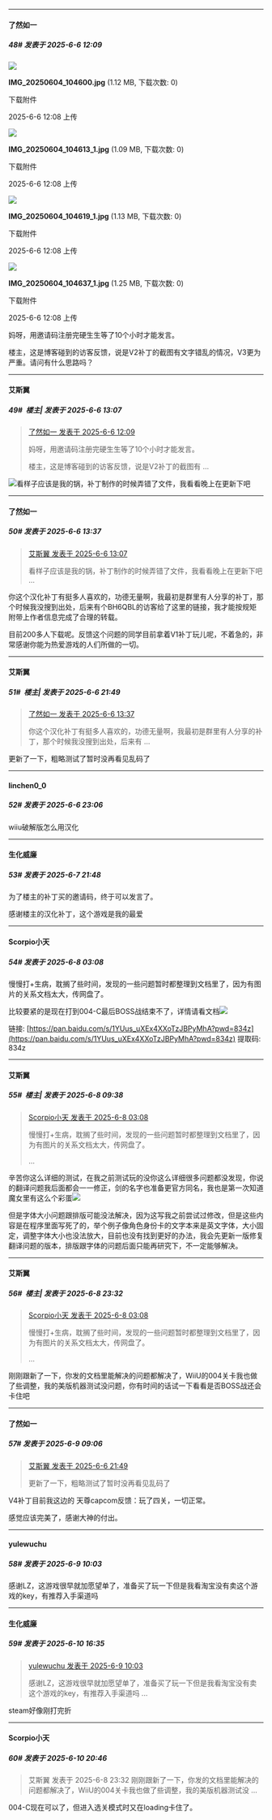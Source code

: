 ﻿
*****

####  了然如一  
##### 48#       发表于 2025-6-6 12:09

<img src="https://img.stage1st.com/forum/202506/06/120806egsiassttke1ukaq.jpg" referrerpolicy="no-referrer">

<strong>IMG_20250604_104600.jpg</strong> (1.12 MB, 下载次数: 0)

下载附件

2025-6-6 12:08 上传

<img src="https://img.stage1st.com/forum/202506/06/120806v2rdimsqqi776djo.jpg" referrerpolicy="no-referrer">

<strong>IMG_20250604_104613_1.jpg</strong> (1.09 MB, 下载次数: 0)

下载附件

2025-6-6 12:08 上传

<img src="https://img.stage1st.com/forum/202506/06/120806h6zhc4264c48e7im.jpg" referrerpolicy="no-referrer">

<strong>IMG_20250604_104619_1.jpg</strong> (1.13 MB, 下载次数: 0)

下载附件

2025-6-6 12:08 上传

<img src="https://img.stage1st.com/forum/202506/06/120807uuiuy2dkxuioudho.jpg" referrerpolicy="no-referrer">

<strong>IMG_20250604_104637_1.jpg</strong> (1.25 MB, 下载次数: 0)

下载附件

2025-6-6 12:08 上传

妈呀，用邀请码注册完硬生生等了10个小时才能发言。

楼主，这是博客碰到的访客反馈，说是V2补丁的截图有文字错乱的情况，V3更为严重。请问有什么思路吗？


*****

####  艾斯翼  
##### 49#         楼主| 发表于 2025-6-6 13:07

<blockquote><a href="httphttps://stage1st.com/2b/forum.php?mod=redirect&amp;goto=findpost&amp;pid=67890956&amp;ptid=2252225" target="_blank">了然如一 发表于 2025-6-6 12:09</a>

妈呀，用邀请码注册完硬生生等了10个小时才能发言。

楼主，这是博客碰到的访客反馈，说是V2补丁的截图有 ...</blockquote>
<img src="https://static.stage1st.com/image/smiley/face2017/068.png">看样子应该是我的锅，补丁制作的时候弄错了文件，我看看晚上在更新下吧


*****

####  了然如一  
##### 50#       发表于 2025-6-6 13:37

<blockquote><a href="httphttps://stage1st.com/2b/forum.php?mod=redirect&amp;goto=findpost&amp;pid=67891280&amp;ptid=2252225" target="_blank">艾斯翼 发表于 2025-6-6 13:07</a>

看样子应该是我的锅，补丁制作的时候弄错了文件，我看看晚上在更新下吧 ...</blockquote>
你这个汉化补丁有挺多人喜欢的，功德无量啊，我最初是群里有人分享的补丁，那个时候我没搜到出处，后来有个BH6QBL的访客给了这里的链接，我才能按规矩附带上作者信息完成了合理的转载。

目前200多人下载呢。反馈这个问题的同学目前拿着V1补丁玩儿呢，不着急的，非常感谢你能为热爱游戏的人们所做的一切。


*****

####  艾斯翼  
##### 51#         楼主| 发表于 2025-6-6 21:49

<blockquote><a href="httphttps://stage1st.com/2b/forum.php?mod=redirect&amp;goto=findpost&amp;pid=67891440&amp;ptid=2252225" target="_blank">了然如一 发表于 2025-6-6 13:37</a>

你这个汉化补丁有挺多人喜欢的，功德无量啊，我最初是群里有人分享的补丁，那个时候我没搜到出处，后来有 ...</blockquote>
更新了一下，粗略测试了暂时没再看见乱码了


*****

####  linchen0_0  
##### 52#       发表于 2025-6-6 23:06

wiiu破解版怎么用汉化


*****

####  生化威廉  
##### 53#       发表于 2025-6-7 21:48

为了楼主的补丁买的邀请码，终于可以发言了。

感谢楼主的汉化补丁，这个游戏是我的最爱


*****

####  Scorpio小天  
##### 54#       发表于 2025-6-8 03:08

慢慢打+生病，耽搁了些时间，发现的一些问题暂时都整理到文档里了，因为有图片的关系文档太大，传网盘了。

比较要紧的是现在打到004-C最后BOSS战结束不了，详情请看文档<img src="https://static.stage1st.com/image/smiley/animal2017/031.png" referrerpolicy="no-referrer">

链接: [https://pan.baidu.com/s/1YUus_uXEx4XXoTzJBPyMhA?pwd=834z](https://pan.baidu.com/s/1YUus_uXEx4XXoTzJBPyMhA?pwd=834z) 提取码: 834z


*****

####  艾斯翼  
##### 55#         楼主| 发表于 2025-6-8 09:38

<blockquote><a href="httphttps://stage1st.com/2b/forum.php?mod=redirect&amp;goto=findpost&amp;pid=67899959&amp;ptid=2252225" target="_blank">Scorpio小天 发表于 2025-6-8 03:08</a>

慢慢打+生病，耽搁了些时间，发现的一些问题暂时都整理到文档里了，因为有图片的关系文档太大，传网盘了。

 ...</blockquote>
辛苦你这么详细的测试，在我之前测试玩的没你这么详细很多问题都没发现，你说的翻译问题我后面都会一一修正，剑的名字也准备更官方同名，我也是第一次知道魔女里有这么个彩蛋<img src="https://static.stage1st.com/image/smiley/face2017/068.png">

但是字体大小问题跟排版可能没法解决，因为这写我之前尝试过修改，但是这些内容是在程序里面写死了的，举个例子像角色身份卡的文字本来是英文字体，大小固定，调整字体大小也没法放大，目前也没有找到更好的办法，我会先更新一版修复翻译问题的版本，排版跟字体的问题后面只能再研究下，不一定能够解决。


*****

####  艾斯翼  
##### 56#         楼主| 发表于 2025-6-8 23:32

<blockquote><a href="httphttps://stage1st.com/2b/forum.php?mod=redirect&amp;goto=findpost&amp;pid=67899959&amp;ptid=2252225" target="_blank">Scorpio小天 发表于 2025-6-8 03:08</a>

慢慢打+生病，耽搁了些时间，发现的一些问题暂时都整理到文档里了，因为有图片的关系文档太大，传网盘了。

 ...</blockquote>
刚刚跟新了一下，你发的文档里能解决的问题都解决了，WiiU的004关卡我也做了些调整，我的美版机器测试没问题，你有时间的话试一下看看是否BOSS战还会卡住吧


*****

####  了然如一  
##### 57#       发表于 2025-6-9 09:06

<blockquote><a href="httphttps://stage1st.com/2b/forum.php?mod=redirect&amp;goto=findpost&amp;pid=67894285&amp;ptid=2252225" target="_blank">艾斯翼 发表于 2025-6-6 21:49</a>

更新了一下，粗略测试了暂时没再看见乱码了</blockquote>
V4补丁目前我这边的 天尊capcom反馈：玩了四关，一切正常。

感觉应该完美了，感谢大神的付出。


*****

####  yulewuchu  
##### 58#       发表于 2025-6-9 10:03

感谢LZ，这游戏很早就加愿望单了，准备买了玩一下但是我看淘宝没有卖这个游戏的key，有推荐入手渠道吗


*****

####  生化威廉  
##### 59#       发表于 2025-6-10 16:35

<blockquote><a href="httphttps://stage1st.com/2b/forum.php?mod=redirect&amp;goto=findpost&amp;pid=67905690&amp;ptid=2252225" target="_blank">yulewuchu 发表于 2025-6-9 10:03</a>

感谢LZ，这游戏很早就加愿望单了，准备买了玩一下但是我看淘宝没有卖这个游戏的key，有推荐入手渠道吗 ...</blockquote>
steam好像刚打完折


*****

####  Scorpio小天  
##### 60#       发表于 2025-6-10 20:46

<blockquote>艾斯翼 发表于 2025-6-8 23:32
刚刚跟新了一下，你发的文档里能解决的问题都解决了，WiiU的004关卡我也做了些调整，我的美版机器测试没 ...</blockquote>
004-C现在可以了，但进入选关模式时又在loading卡住了。

